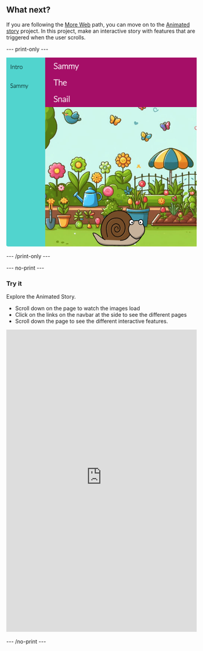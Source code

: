 ## What next?

If you are following the [More Web](https://projects.raspberrypi.org/en/pathways/more-web) path, you can move on to the [Animated story](https://projects.raspberrypi.org/en/projects/animated-story) project. In this project, make an interactive story with features that are triggered when the user scrolls. 

--- print-only ---

![The finished Animated story project](images/animated-story.png)

--- /print-only ---

--- no-print ---

### Try it
<div style="display: flex; flex-wrap: wrap">
<div style="flex-basis: 175px; flex-grow: 1">  
Explore the Animated Story. 

+ Scroll down on the page to watch the images load
+ Click on the links on the navbar at the side to see the different pages
+ Scroll down the page to see the different interactive features.

<iframe src="https://staging-editor.raspberrypi.org/en/embed/viewer/animated-story-complete" width="100%" height="800" frameborder="0" marginwidth="0" marginheight="0" allowfullscreen> </iframe>
</div>
</div>

--- /no-print ---